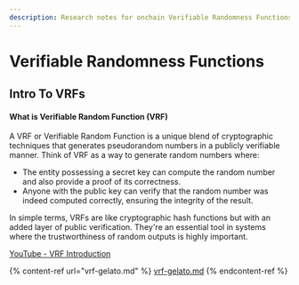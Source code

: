 ```yaml
---
description: Research notes for onchain Verifiable Randomness Functions (VRFs)
---
```


# Verifiable Randomness Functions

## Intro To VRFs

#### What is Verifiable Random Function (VRF) <a href="#what-is-verifiable-random-function-vrf" id="what-is-verifiable-random-function-vrf"></a>

A VRF or Verifiable Random Function is a unique blend of cryptographic techniques that generates pseudorandom numbers in a publicly verifiable manner. Think of VRF as a way to generate random numbers where:

* The entity possessing a secret key can compute the random number and also provide a proof of its correctness.
* Anyone with the public key can verify that the random number was indeed computed correctly, ensuring the integrity of the result.

In simple terms, VRFs are like cryptographic hash functions but with an added layer of public verification. They're an essential tool in systems where the trustworthiness of random outputs is highly important.

[YouTube - VRF Introduction](https://www.youtube.com/watch?v=2OzH8f3_Q9s)



{% content-ref url="vrf-gelato.md" %}
[vrf-gelato.md](vrf-gelato.md)
{% endcontent-ref %}

